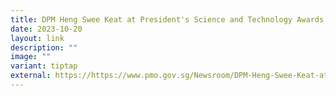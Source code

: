 ```yaml
---
title: DPM Heng Swee Keat at President's Science and Technology Awards Ceremony
date: 2023-10-20
layout: link
description: ""
image: ""
variant: tiptap
external: https://https://www.pmo.gov.sg/Newsroom/DPM-Heng-Swee-Keat-at-President-Science-and-Technology-Awards-Ceremony
---
```

